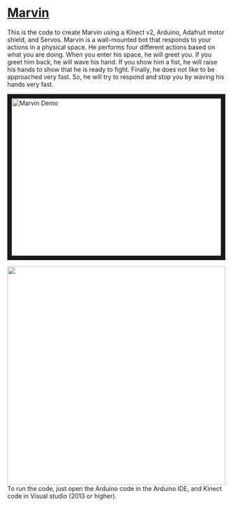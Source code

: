 # [Marvin](http://cmsc838f-s15.wikispaces.com/Marvin)

This is the code to create Marvin using a Kinect v2, Arduino, Adafruit motor shield, and Servos. Marvin is a wall-mounted bot that responds to your actions in a physical space. He performs four different actions based on what you are doing. When you enter his space, he will greet you. If you greet him back, he will wave his hand. If you show him a fist, he will raise his hands to show that he is ready to fight. Finally, he does not like to be approached very fast. So, he will try to respond and stop you by waving his hands very fast. 

<a href="http://www.youtube.com/watch?feature=player_embedded&v=yGhQL5ykPs8
" target="_blank"><img src="https://github.com/karthikbadam/Marvin/blob/master/marvin_pic1.jpg" 
alt="Marvin Demo" width="480" height="360" border="10" /></a>

<img style="float: left; width: 500px;" src="https://github.com/karthikbadam/Marvin/blob/master/Marvin-parts.png">


To run the code, just open the Arduino code in the Arduino IDE, and Kinect code in Visual studio (2013 or higher).

